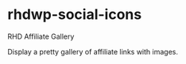 # rhdwp-social-icons
RHD Affiliate Gallery

Display a pretty gallery of affiliate links with images.
